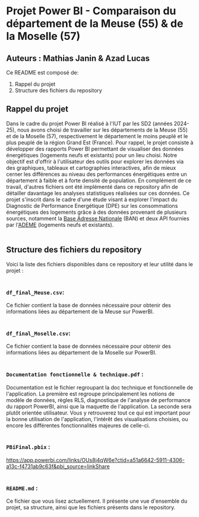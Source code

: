 # Projet Power BI - Comparaison du département de la Meuse (55) & de la Moselle (57)
## Auteurs : Mathias Janin & Azad Lucas

Ce README est composé de:
1. Rappel du projet
2. Structure des fichiers du repository


## Rappel du projet
Dans le cadre du projet Power BI réalisé à l'IUT par les SD2 (années 2024-25), nous avons choisi de travailler sur les départements de la Meuse (55) et de la Moselle (57), respectivement le département le moins peuplé et le plus peuplé de la région Grand Est (France). Pour rappel, le projet consiste à développer des rapports Power BI permettant de visualiser des données énergétiques (logements neufs et existants) pour un lieu choisi.  Notre objectif est d'offrir à l'utilisateur des outils pour explorer les données via des graphiques, tableaux et cartographies interactives, afin de mieux cerner les différences au niveau des performances énergétiques entre un département à faible et à forte densité de population. En complément de ce travail, d'autres fichiers ont été implémenté dans ce repository afin de détailler davantage les analyses statistiques réalisées sur ces données. Ce projet s'inscrit dans le cadre d'une étude visant à explorer l'impact du Diagnostic de Performance Energétique (DPE) sur les consommations énergétiques des logements grâce à des données provenant de plusieurs sources, notamment la [Base Adresse Nationale](https://adresse.data.gouv.fr/data/ban/adresses/latest/csv) (BAN) et deux API fournies par l'[ADEME](https://data.ademe.fr/datasets?topics=BR8GjsXga) (logements neufs et existants).
<br>
</br>

## Structure des fichiers du repository
Voici la liste des fichiers disponibles dans ce repository et leur utilité dans le projet :
<br>
</br>
### **`df_final_Meuse.csv`**: 
Ce fichier contient la base de données nécessaire pour obtenir des informations liées au département de la Meuse sur PowerBI.
<br>
</br>
### **`df_final_Moselle.csv`**: 
Ce fichier contient la base de données nécessaire pour obtenir des informations liées au département de la Moselle sur PowerBI.
<br>
</br>
### **`Documentation fonctionnelle & technique.pdf`** : 
Documentation est le fichier regroupant la doc technique et fonctionnelle de l'application. La première est regroupe principalement les notions de modèle de données, règles RLS, diagnostique de l'analyse de performance du rapport PowerBI, ainsi que la maquette de l'application. 
La seconde sera plutôt orientée utilisateur. Vous y retrouverez tout ce qui est important pour la bonne utilisation de l'application, l'intérêt des visualisations choisies, ou encore les différentes fonctionnalités majeures de celle-ci.
<br>
</br>
### **`PBiFinal.pbix`** : 

https://app.powerbi.com/links/OUs8j4qW6e?ctid=a51a6642-5911-4306-a13c-f4731ab9c63f&pbi_source=linkShare
<br>
</br>
### **`README.md`** : 
Ce fichier que vous lisez actuellement. Il présente une vue d'ensemble du projet, sa structure, ainsi que les fichiers présents dans le repository.
